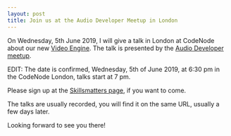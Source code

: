 ```yaml
---
layout: post
title: Join us at the Audio Developer Meetup in London
---
```


On Wednesday, 5th June 2019, I will give a talk in London at CodeNode about our new [Video Engine](/developer/videoengine/).
The talk is presented by the [Audio Developer meetup](https://www.meetup.com/en-AU/JUCE-Meetup/events/261777471).

EDIT: The date is confirmed, Wednesday, 5th of June 2019, at 6:30 pm in the CodeNode London, talks start at 7 pm.

Please sign up at the [Skillsmatters page](https://skillsmatter.com/meetups/12468-audio-developers-june-meetup), if you want to come.

The talks are usually recorded, you will find it on the same URL, usually a few days later.

Looking forward to see you there!
